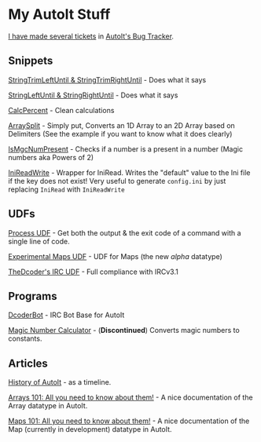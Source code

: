 # My AutoIt Stuff

[I have made several tickets](https://www.autoitscript.com/trac/autoit/query?reporter=%5ETheDcoder&col=id&col=summary&col=owner&col=type&col=status&col=cc&desc=1&order=id) in [AutoIt's Bug Tracker](https://www.autoitscript.com/trac/autoit).

## Snippets
[StringTrimLeftUntil & StringTrimRightUntil](https://www.autoitscript.com/forum/topic/139260-autoit-snippets/?page=10#comment-1250764) - Does what it says

[StringLeftUntil & StringRightUntil](https://www.autoitscript.com/forum/topic/139260-autoit-snippets/?page=12#comment-1257918) - Does what it says

[CalcPercent](https://www.autoitscript.com/forum/topic/139260-autoit-snippets/?page=11#comment-1254091) - Clean calculations

[ArraySplit](https://www.autoitscript.com/forum/topic/139260-autoit-snippets/?page=11#comment-1256397) - Simply put, Converts an 1D Array to an 2D Array based on Delimiters (See the example if you want to know what it does clearly)

[IsMgcNumPresent](https://git.io/vPFjk) - Checks if a number is a present in a number (Magic numbers aka Powers of 2)

[IniReadWrite](https://gist.github.com/TheDcoder/b5035d600b7a130ea45311541a15a555) - Wrapper for IniRead. Writes the "default" value to the Ini file if the key does not exist! Very useful to generate `config.ini` by just replacing `IniRead` with `IniReadWrite`

## UDFs

[Process UDF](https://www.autoitscript.com/forum/topic/174697-process-udf-get-both-the-output-the-exit-code/#comment-1264810) - Get both the output & the exit code of a command with a single line of code.

[Experimental Maps UDF](https://github.com/TheDcoder/Experimental-Maps-UDF) - UDF for Maps (the new *alpha* datatype)

[TheDcoder's IRC UDF](https://www.autoitscript.com/forum/topic/181940-thedcoders-irc-udf-full-compliance-with-rfc-2812-and-ircv31/#comment-1306546) - Full compliance with IRCv3.1

## Programs

[DcoderBot](https://github.com/TheDcoder/IRC-Bot-Base-for-AutoIt) - IRC Bot Base for AutoIt

[Magic Number Calculator](https://www.autoitscript.com/forum/topic/174241-magic-number-calculator) - (**Discontinued**) Converts magic numbers to constants.

## Articles

[History of AutoIt](https://www.autoitscript.com/wiki/History) - as a timeline.

[Arrays 101: All you need to know about them!](https://www.autoitscript.com/forum/topic/178127-arrays-101-all-you-need-to-know-about-them/#comment-1277994) - A nice documentation of the Array datatype in AutoIt.

[Maps 101: All you need to know about them!](https://www.autoitscript.com/forum/topic/178187-maps-101-all-you-need-to-know-about-them/#comment-1278462) - A nice documentation of the Map (currently in development) datatype in AutoIt.
